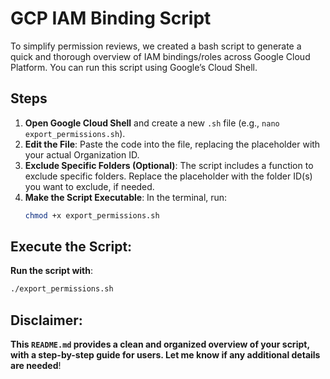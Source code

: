 # GCP IAM Binding Script

To simplify permission reviews, we created a bash script to generate a quick and thorough overview of IAM bindings/roles across Google Cloud Platform. You can run this script using Google’s Cloud Shell.

## Steps

1. **Open Google Cloud Shell** and create a new `.sh` file (e.g., `nano export_permissions.sh`).
2. **Edit the File**: Paste the code into the file, replacing the placeholder with your actual Organization ID.
3. **Exclude Specific Folders (Optional)**: The script includes a function to exclude specific folders. Replace the placeholder with the folder ID(s) you want to exclude, if needed.
4. **Make the Script Executable**: In the terminal, run:
   ```bash
   chmod +x export_permissions.sh

## Execute the Script:
**Run the script with**: 
```bash
./export_permissions.sh
```
## Disclaimer:
**This `README.md` provides a clean and organized overview of your script, with a step-by-step guide for users. Let me know if any additional details are needed**!
